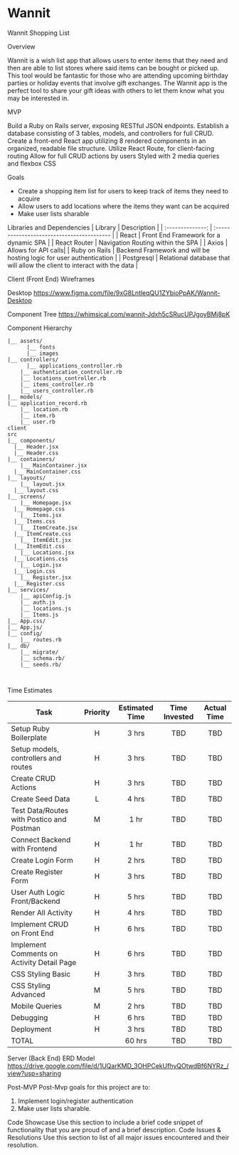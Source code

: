 # Wannit
Wannit Shopping List

Overview

Wannit is a wish list app that allows users to enter items that they need and then are able to list stores where said items can be bought or picked up.  This tool would be fantastic for those who are attending upcoming birthday parties or holiday events that involve gift exchanges. The Wannit app is the perfect tool to share your gift ideas with others to let them know what you may be interested in.

MVP

Build a Ruby on Rails server, exposing RESTful JSON endpoints.
Establish a database consisting of 3 tables, models, and controllers for full CRUD.
Create a front-end React app utilizing 8 rendered components in an organized, readable file structure.
Utilize React Route, for client-facing routing
Allow for full CRUD actions by users
Styled with 2 media queries and flexbox CSS

Goals
- Create a shopping item list for users to keep track of items they need to acquire
- Allow users to add locations where the items they want can be acquired
- Make user lists sharable

Libraries and Dependencies
|     Library      | Description                                |
| :--------------: | :----------------------------------------- |
|      React       | Front End Framework for a dynamic SPA |
|   React Router   | Navigation Routing within the SPA |
| Axios | Allows for API calls|
|  Ruby on Rails  | Backend Framework and will be hosting logic for user authentication |
|  Postgresql  | Relational database that will allow the client to interact with the data |

Client (Front End)
Wireframes

Desktop 
https://www.figma.com/file/9xG8LntleqQU1ZYbioPpAK/Wannit-Desktop


Component Tree
https://whimsical.com/wannit-Jdxh5cSRucUPJgoyBMj8pK


Component Hierarchy

```app
|__ assets/
      |__ fonts
      |__ images
|__ controllers/
      |__ applications_controller.rb
	|__ authentication_controller.rb
	|__ locations_controller.rb
	|__ items_controller.rb
	|__ users_controller.rb
|__ models/
|__ application_record.rb
	|__ location.rb
	|__ item.rb
	|__ user.rb
client
src
|__ components/
  |__ Header.jsx
  |__ Header.css
|__ containers/
	|__ MainContainer.jsx
  |__ MainContainer.css
|__ layouts/
	|__ layout.jsx
  |__ layout.css
|__ screens/
	|__ Homepage.jsx
  |__ Homepage.css
	|__ Items.jsx
  |__ Items.css
	|__ ItemCreate.jsx
  |__ ItemCreate.css
	|__ ItemEdit.jsx
  |__ ItemEdit.css
	|__ Locations.jsx
  |__ Locations.css
	|__ Login.jsx
  |__ Login.css
	|__ Register.jsx
  |__ Register.css
|__ services/
	|__ apiConfig.js
	|__ auth.js
	|__ locations.js
	|__ Items.js
|__ App.css/
|__ App.js/
|__ config/
	|__ routes.rb
|__ db/	
	|__ migrate/
	|__ schema.rb/
	|__ seeds.rb/
	


``` 
Time Estimates

| Task                | Priority | Estimated Time | Time Invested | Actual Time |
| ------------------- | :------: | :------------: | :-----------: | :---------: |
| Setup Ruby Boilerplate    |    H     |     3 hrs      |     TBD     |    TBD    |
| Setup models, controllers and routes    |    H     |     3 hrs      |     TBD     |    TBD    |
| Create CRUD Actions |    H     |     3 hrs      |     TBD     |     TBD     |
| Create Seed Data |    L     |     4 hrs      |     TBD     |     TBD     |
| Test Data/Routes with Postico and Postman |    M     |     1 hr      |     TBD     |     TBD     |
| Connect Backend with Frontend |    H     |     1 hr      |     TBD     |     TBD     |
| Create Login Form |    H     |     2 hrs      |     TBD     |     TBD     |
| Create Register Form |    H     |     3 hrs      |     TBD     |     TBD     |
| User Auth Logic Front/Backend |    H     |     5 hrs      |     TBD     |     TBD     |
| Render All Activity |    H     |     4 hrs      |     TBD     |     TBD     |
| Implement CRUD on Front End |    H     |     6 hrs      |     TBD     |     TBD     |
| Implement Comments on Activity Detail Page |    H     |     6 hrs      |     TBD     |     TBD     |
| CSS Styling Basic |    H     |     3 hrs      |     TBD     |     TBD     |
| CSS Styling Advanced |    M     |     5 hrs      |     TBD     |     TBD     |
| Mobile Queries |    M     |     2 hrs      |     TBD     |     TBD     |
| Debugging |    H     |     6 hrs      |     TBD     |     TBD     |
| Deployment |    H     |     3 hrs      |     TBD     |     TBD     |
| TOTAL               |          |     60 hrs      |     TBD     |     TBD     |


Server (Back End)
ERD Model
https://drive.google.com/file/d/1UQarKMD_3OHPCekUfhyQOtwdBf6NYRz_/view?usp=sharing


Post-MVP
Post-Mvp goals for this project are to:
1. Implement login/register authentication
2. Make user lists sharable.

Code Showcase
Use this section to include a brief code snippet of functionality that you are proud of and a brief description.
Code Issues & Resolutions
Use this section to list of all major issues encountered and their resolution.
